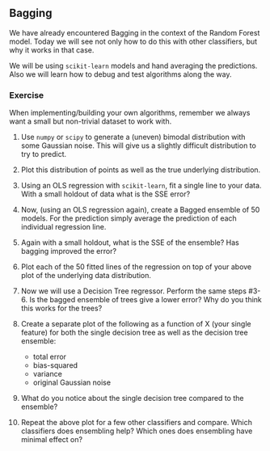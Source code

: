 ## Bagging

We have already encountered Bagging in the context of the Random Forest model.  Today we will see not only how to do this with other classifiers, but why it works in that case.

We will be using `scikit-learn` models and hand averaging the predictions.  Also we will learn how to debug and test algorithms along the way.

### Exercise

When implementing/building your own algorithms, remember we always want a small but non-trivial dataset to work with.

1. Use `numpy` or `scipy` to generate a (uneven) bimodal distribution with some Gaussian noise.  This will give us a slightly difficult distribution to try to predict.
2. Plot this distribution of points as well as the true underlying distribution.
3. Using an OLS regression with `scikit-learn`, fit a single line to your data.  With a small holdout of data what is the SSE error?
4. Now, (using an OLS regression again), create a Bagged ensemble of 50 models. For the prediction simply average the prediction of each individual regression line.
5. Again with a small holdout, what is the SSE of the ensemble? Has bagging improved the error?
6. Plot each of the 50 fitted lines of the regression on top of your above plot of the underlying data distribution.
7. Now we will use a Decision Tree regressor.  Perform the same steps #3-6.  Is the bagged ensemble of trees give a lower error?  Why do you think this works for the trees?
8. Create a separate plot of the following as a function of X (your single feature) for both the single decision tree as well as the decision tree ensemble:
    * total error
    * bias-squared
    * variance
    * original Gaussian noise

9. What do you notice about the single decision tree compared to the ensemble?
10. Repeat the above plot for a few other classifiers and compare.  Which classifiers does ensembling help? Which ones does ensembling have minimal effect on?